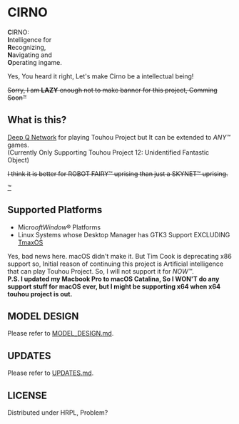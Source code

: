 # CIRNO

**C**IRNO:  
**I**ntelligence for  
**R**ecognizing,  
**N**avigating and  
**O**perating ingame.

Yes, You heard it right, Let's make Cirno be a intellectual being!

~~Sorry, I am **LAZY** enough not to make banner for this project, Comming Soon™~~

## What is this?

[Deep Q Network](https://arxiv.org/abs/1312.5602) for playing Touhou Project but It can be extended to _ANY™_ games.  
(Currently Only Supporting Touhou Project 12: Unidentified Fantastic Object)

~~I think it is better for ROBOT FAIRY™ uprising than just a SKYNET™ uprising.~~

[™](http://law.go.kr/lsInfoP.do?lsiSeq=203191&efYd=20181018#0000)

## Supported Platforms

- Micro$oft Window$® Platforms
- Linux Systems whose Desktop Manager has GTK3 Support EXCLUDING [TmaxOS](https://tmaxos.com)

Yes, bad news here. macOS didn't make it. But Tim Cook is deprecating x86 support so, Initial reason of continuing this project is Artificial intelligence that can play Touhou Project. So, I will not support it for *NOW™*.  
**P.S. I updated my Macbook Pro to macOS Catalina, So I WON'T do any support stuff for macOS ever, but I might be supporting  x64 when x64 touhou project is out.**  

## MODEL DESIGN

Please refer to [MODEL_DESIGN.md](MODEL_DESIGN.md).

## UPDATES

Please refer to [UPDATES.md](UPDATES.md).

## LICENSE

Distributed under HRPL, Problem?
